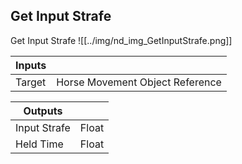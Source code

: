 ## Get Input Strafe
Get Input Strafe
![[../img/nd_img_GetInputStrafe.png]]

|Inputs||
|--|--|
| Target | Horse Movement Object Reference |

|Outputs||
|--|--|
| Input Strafe | Float |
| Held Time | Float |
